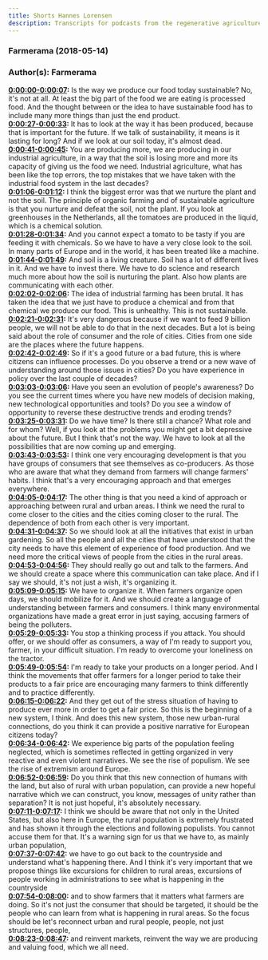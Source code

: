 ```yaml
---
title: Shorts Hannes Lorensen
description: Transcripts for podcasts from the regenerative agriculture space. Search and find episodes and timestamps.
---
```


### Farmerama  (2018-05-14)  
### Author(s): Farmerama  

**[0:00:00-0:00:07](https://soundcloud.com/farmerama-radio/grow-janes-lorensen#t=0:00:00):**  Is the way we produce our food today sustainable?  No, it's not at all. At least the big part of the food we are eating is processed food.  And the thought between or the idea to have sustainable food has to include many more things than just the end product.  
**[0:00:27-0:00:33](https://soundcloud.com/farmerama-radio/grow-janes-lorensen#t=0:00:27):**  It has to look at the way it has been produced, because that is important for the future.  If we talk of sustainability, it means is it lasting for long?  And if we look at our soil today, it's almost dead.  
**[0:00:41-0:00:45](https://soundcloud.com/farmerama-radio/grow-janes-lorensen#t=0:00:41):**  You are producing more, we are producing in our industrial agriculture,  in a way that the soil is losing more and more its capacity of giving us the food we need.  Industrial agriculture, what has been like the top errors, the top mistakes that we have taken with the industrial food system in the last decades?  
**[0:01:06-0:01:12](https://soundcloud.com/farmerama-radio/grow-janes-lorensen#t=0:01:06):**  I think the biggest error was that we nurture the plant and not the soil.  The principle of organic farming and of sustainable agriculture is that you nurture and defeat the soil, not the plant.  If you look at greenhouses in the Netherlands, all the tomatoes are produced in the liquid, which is a chemical solution.  
**[0:01:28-0:01:34](https://soundcloud.com/farmerama-radio/grow-janes-lorensen#t=0:01:28):**  And you cannot expect a tomato to be tasty if you are feeding it with chemicals.  So we have to have a very close look to the soil.  In many parts of Europe and in the world, it has been treated like a machine.  
**[0:01:44-0:01:49](https://soundcloud.com/farmerama-radio/grow-janes-lorensen#t=0:01:44):**  And soil is a living creature. Soil has a lot of different lives in it.  And we have to invest there. We have to do science and research much more about how the soil is nurturing the plant.  Also how plants are communicating with each other.  
**[0:02:02-0:02:06](https://soundcloud.com/farmerama-radio/grow-janes-lorensen#t=0:02:02):**  The idea of industrial farming has been brutal.  It has taken the idea that we just have to produce a chemical and from that chemical we produce our food.  This is unhealthy. This is not sustainable.  
**[0:02:21-0:02:31](https://soundcloud.com/farmerama-radio/grow-janes-lorensen#t=0:02:21):**  It's very dangerous because if we want to feed 9 billion people, we will not be able to do that in the next decades.  But a lot is being said about the role of consumer and the role of cities.  Cities from one side are the places where the future happens.  
**[0:02:42-0:02:49](https://soundcloud.com/farmerama-radio/grow-janes-lorensen#t=0:02:42):**  So if it's a good future or a bad future, this is where citizens can influence processes.  Do you observe a trend or a new wave of understanding around those issues in cities?  Do you have experience in policy over the last couple of decades?  
**[0:03:03-0:03:06](https://soundcloud.com/farmerama-radio/grow-janes-lorensen#t=0:03:03):**  Have you seen an evolution of people's awareness?  Do you see the current times where you have new models of decision making, new technological opportunities and tools?  Do you see a window of opportunity to reverse these destructive trends and eroding trends?  
**[0:03:25-0:03:31](https://soundcloud.com/farmerama-radio/grow-janes-lorensen#t=0:03:25):**  Do we have time? Is there still a chance? What role and for whom?  Well, if you look at the problems you might get a bit depressive about the future.  But I think that's not the way. We have to look at all the possibilities that are now coming up and emerging.  
**[0:03:43-0:03:53](https://soundcloud.com/farmerama-radio/grow-janes-lorensen#t=0:03:43):**  I think one very encouraging development is that you have groups of consumers that see themselves as co-producers.  As those who are aware that what they demand from farmers will change farmers' habits.  I think that's a very encouraging approach and that emerges everywhere.  
**[0:04:05-0:04:17](https://soundcloud.com/farmerama-radio/grow-janes-lorensen#t=0:04:05):**  The other thing is that you need a kind of approach or approaching between rural and urban areas.  I think we need the rural to come closer to the cities and the cities coming closer to the rural.  The dependence of both from each other is very important.  
**[0:04:31-0:04:37](https://soundcloud.com/farmerama-radio/grow-janes-lorensen#t=0:04:31):**  So we should look at all the initiatives that exist in urban gardening.  So all the people and all the cities that have understood that the city needs to have this element of experience of food production.  And we need more the critical views of people from the cities in the rural areas.  
**[0:04:53-0:04:56](https://soundcloud.com/farmerama-radio/grow-janes-lorensen#t=0:04:53):**  They should really go out and talk to the farmers.  And we should create a space where this communication can take place.  And if I say we should, it's not just a wish, it's organizing it.  
**[0:05:09-0:05:15](https://soundcloud.com/farmerama-radio/grow-janes-lorensen#t=0:05:09):**  We have to organize it. When farmers organize open days, we should mobilize for it.  And we should create a language of understanding between farmers and consumers.  I think many environmental organizations have made a great error in just saying, accusing farmers of being the polluters.  
**[0:05:29-0:05:33](https://soundcloud.com/farmerama-radio/grow-janes-lorensen#t=0:05:29):**  You stop a thinking process if you attack.  You should offer, or we should offer as consumers, a way of I'm ready to support you, farmer,  in your difficult situation. I'm ready to overcome your loneliness on the tractor.  
**[0:05:49-0:05:54](https://soundcloud.com/farmerama-radio/grow-janes-lorensen#t=0:05:49):**  I'm ready to take your products on a longer period.  And I think the movements that offer farmers for a longer period to take their products to a fair price  are encouraging many farmers to think differently and to practice differently.  
**[0:06:15-0:06:22](https://soundcloud.com/farmerama-radio/grow-janes-lorensen#t=0:06:15):**  And they get out of the stress situation of having to produce ever more in order to get a fair price.  So this is the beginning of a new system, I think.  And does this new system, those new urban-rural connections, do you think it can provide a positive narrative for European citizens today?  
**[0:06:34-0:06:42](https://soundcloud.com/farmerama-radio/grow-janes-lorensen#t=0:06:34):**  We experience big parts of the population feeling neglected, which is sometimes reflected in getting organized  in very reactive and even violent narratives.  We see the rise of populism. We see the rise of extremism around Europe.  
**[0:06:52-0:06:59](https://soundcloud.com/farmerama-radio/grow-janes-lorensen#t=0:06:52):**  Do you think that this new connection of humans with the land, but also of rural with urban population,  can provide a new hopeful narrative which we can construct, you know, messages of unity rather than separation?  It is not just hopeful, it's absolutely necessary.  
**[0:07:11-0:07:17](https://soundcloud.com/farmerama-radio/grow-janes-lorensen#t=0:07:11):**  I think we should be aware that not only in the United States, but also here in Europe,  the rural population is extremely frustrated and has shown it through the elections and following populists.  You cannot accuse them for that. It's a warning sign for us that we have to, as mainly urban population,  
**[0:07:37-0:07:42](https://soundcloud.com/farmerama-radio/grow-janes-lorensen#t=0:07:37):**  we have to go out back to the countryside and understand what's happening there.  And I think it's very important that we propose things like excursions for children to rural areas,  excursions of people working in administrations to see what is happening in the countryside  
**[0:07:54-0:08:00](https://soundcloud.com/farmerama-radio/grow-janes-lorensen#t=0:07:54):**  and to show farmers that it matters what farmers are doing.  So it's not just the consumer that should be targeted, it should be the people who can learn from what is happening in rural areas.  So the focus should be let's reconnect urban and rural people, people, not just structures, people,  
**[0:08:23-0:08:47](https://soundcloud.com/farmerama-radio/grow-janes-lorensen#t=0:08:23):**  and reinvent markets, reinvent the way we are producing and valuing food, which we all need.  